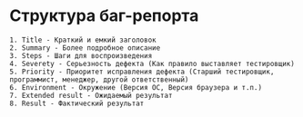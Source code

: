 # Структура баг-репорта  
	1. Title - Краткий и емкий заголовок  
	2. Summary - Более подробное описание  
	3. Steps - Шаги для воспроизведения  
	4. Severety - Серьезность дефекта (Как правило выставляет тестировщик)  
	5. Priority - Приоритет исправления дефекта (Старший тестировщик, программист, менеджер, другой ответственный)  
	6. Environment - Окружение (Версия ОС, Версия браузера и т.п.)
	7. Extended result - Ожидаемый результат  
	8. Result - Фактический результат  